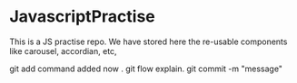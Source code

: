 # JavascriptPractise

This is a JS practise repo. We have stored here the re-usable components like carousel, accordian, etc,

git add command added now .
git flow explain.
git commit -m "message"
